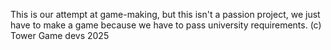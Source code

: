 This is our attempt at game-making, but this isn't a passion project, we just have to make a game because we have to pass university requirements.
(c) Tower Game devs 2025
